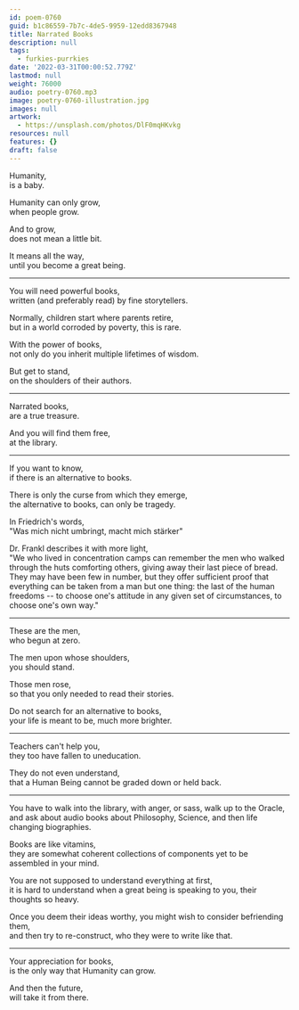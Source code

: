 ```yaml
---
id: poem-0760
guid: b1c86559-7b7c-4de5-9959-12edd8367948
title: Narrated Books
description: null
tags:
  - furkies-purrkies
date: '2022-03-31T00:00:52.779Z'
lastmod: null
weight: 76000
audio: poetry-0760.mp3
image: poetry-0760-illustration.jpg
images: null
artwork:
  - https://unsplash.com/photos/DlF0mqHKvkg
resources: null
features: {}
draft: false
---
```


Humanity,\
is a baby.

Humanity can only grow,\
when people grow.

And to grow,\
does not mean a little bit.

It means all the way,\
until you become a great being.

---

You will need powerful books,\
written (and preferably read) by fine storytellers.

Normally, children start where parents retire,\
but in a world corroded by poverty, this is rare.

With the power of books,\
not only do you inherit multiple lifetimes of wisdom.

But get to stand,\
on the shoulders of their authors.

---

Narrated books,\
are a true treasure.

And you will find them free,\
at the library.

---

If you want to know,\
if there is an alternative to books.

There is only the curse from which they emerge,\
the alternative to books, can only be tragedy.

In Friedrich's words,\
"Was mich nicht umbringt, macht mich stärker"

Dr. Frankl describes it with more light,\
"We who lived in concentration camps can remember the men who walked through the huts comforting others, giving away their last piece of bread. They may have been few in number, but they offer sufficient proof that everything can be taken from a man but one thing: the last of the human freedoms -- to choose one's attitude in any given set of circumstances, to choose one's own way."

---

These are the men,\
who begun at zero.

The men upon whose shoulders,\
you should stand.

Those men rose,\
so that you only needed to read their stories.

Do not search for an alternative to books,\
your life is meant to be, much more brighter.

---

Teachers can't help you,\
they too have fallen to uneducation.

They do not even understand,\
that a Human Being cannot be graded down or held back.

---

You have to walk into the library, with anger, or sass, walk up to the Oracle,\
and ask about audio books about Philosophy, Science, and then life changing biographies.

Books are like vitamins,\
they are somewhat coherent collections of components yet to be assembled in your mind.

You are not supposed to understand everything at first,\
it is hard to understand when a great being is speaking to you, their thoughts so heavy.

Once you deem their ideas worthy, you might wish to consider befriending them,\
and then try to re-construct, who they were to write like that.

---

Your appreciation for books,\
is the only way that Humanity can grow.

And then the future,\
will take it from there.
